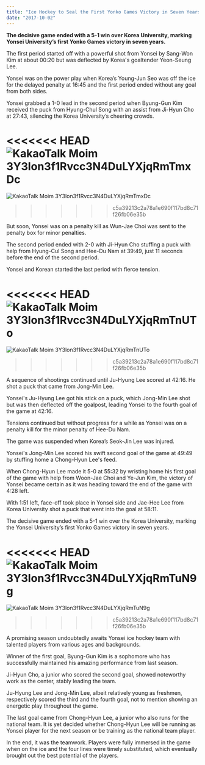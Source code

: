 ```yaml
---
title: "Ice Hockey to Seal the First Yonko Games Victory in Seven Years"
date: "2017-10-02"
---
```


**The decisive game ended with a 5-1 win over Korea University, marking Yonsei University’s first Yonko Games victory in seven years.**

The first period started off with a powerful shot from Yonsei by Sang-Won Kim at about 00:20 but was deflected by Korea's goaltender Yeon-Seung Lee.

Yonsei was on the power play when Korea’s Young-Jun Seo was off the ice for the delayed penalty at 16:45 and the first period ended without any goal from both sides.

Yonsei grabbed a 1-0 lead in the second period when Byung-Gun Kim received the puck from Hyung-Chul Song with an assist from Ji-Hyun Cho at 27:43, silencing the Korea University’s cheering crowds.

<<<<<<< HEAD
![KakaoTalk Moim 3Y3lon3f1Rvcc3N4DuLYXjqRmTmxDc](./images/KakaoTalk_Moim_3Y3lon3f1Rvcc3N4DuLYXjqRmTmxDc.jpg)
=======
![KakaoTalk Moim 3Y3lon3f1Rvcc3N4DuLYXjqRmTmxDc](images/KakaoTalk_Moim_3Y3lon3f1Rvcc3N4DuLYXjqRmTmxDc.jpg)
>>>>>>> c5a39213c2a78a1e690f117bd8c71f26fb06e35b

But soon, Yonsei was on a penalty kill as Wun-Jae Choi was sent to the penalty box for minor penalties.

The second period ended with 2-0 with Ji-Hyun Cho stuffing a puck with help from Hyung-Cul Song and Hee-Du Nam at 39:49, just 11 seconds before the end of the second period.

Yonsei and Korean started the last period with fierce tension.

<<<<<<< HEAD
![KakaoTalk Moim 3Y3lon3f1Rvcc3N4DuLYXjqRmTnUTo](./images/KakaoTalk_Moim_3Y3lon3f1Rvcc3N4DuLYXjqRmTnUTo.jpg)
=======
![KakaoTalk Moim 3Y3lon3f1Rvcc3N4DuLYXjqRmTnUTo](images/KakaoTalk_Moim_3Y3lon3f1Rvcc3N4DuLYXjqRmTnUTo.jpg)
>>>>>>> c5a39213c2a78a1e690f117bd8c71f26fb06e35b

A sequence of shootings continued until Ju-Hyung Lee scored at 42:16. He shot a puck that came from Jong-Min Lee.

Yonsei's Ju-Hyung Lee got his stick on a puck, which Jong-Min Lee shot but was then deflected off the goalpost, leading Yonsei to the fourth goal of the game at 42:16.

Tensions continued but without progress for a while as Yonsei was on a penalty kill for the minor penalty of Hee-Du Nam.

The game was suspended when Korea’s Seok-Jin Lee was injured.

Yonsei's Jong-Min Lee scored his swift second goal of the game at 49:49 by stuffing home a Chong-Hyun Lee's feed.

When Chong-Hyun Lee made it 5-0 at 55:32 by wristing home his first goal of the game with help from Woon-Jae Choi and Ye-Jun Kim, the victory of Yonsei became certain as it was heading toward the end of the game with 4:28 left.

With 1:51 left, face-off took place in Yonsei side and Jae-Hee Lee from Korea University shot a puck that went into the goal at 58:11.

The decisive game ended with a 5-1 win over the Korea University, marking the Yonsei University’s first Yonko Games victory in seven years.

<<<<<<< HEAD
![KakaoTalk Moim 3Y3lon3f1Rvcc3N4DuLYXjqRmTuN9g](./images/KakaoTalk_Moim_3Y3lon3f1Rvcc3N4DuLYXjqRmTuN9g.jpg)
=======
![KakaoTalk Moim 3Y3lon3f1Rvcc3N4DuLYXjqRmTuN9g](images/KakaoTalk_Moim_3Y3lon3f1Rvcc3N4DuLYXjqRmTuN9g.jpg)
>>>>>>> c5a39213c2a78a1e690f117bd8c71f26fb06e35b

A promising season undoubtedly awaits Yonsei ice hockey team with talented players from various ages and backgrounds.

Winner of the first goal, Byung-Gun Kim is a sophomore who has successfully maintained his amazing performance from last season.

Ji-Hyun Cho, a junior who scored the second goal, showed noteworthy work as the center, stably leading the team.

Ju-Hyung Lee and Jong-Min Lee, albeit relatively young as freshmen, respectively scored the third and the fourth goal, not to mention showing an energetic play throughout the game.

The last goal came from Chong-Hyun Lee, a junior who also runs for the national team. It is yet decided whether Chong-Hyun Lee will be running as Yonsei player for the next season or be training as the national team player.

In the end, it was the teamwork. Players were fully immersed in the game when on the ice and the four lines were timely substituted, which eventually brought out the best potential of the players.

